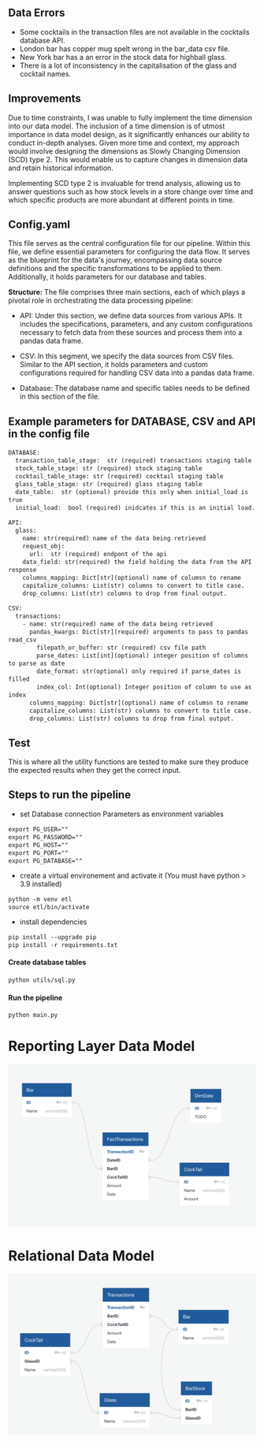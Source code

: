 ## Data Errors
- Some cocktails in the transaction files are not available in the cocktails database API. 
- London bar has copper mug spelt wrong in the bar_data csv file. 
- New York bar has a an error in the stock data for highball glass.
- There is a lot of inconsistency in the capitalisation of the glass and cocktail names.


## Improvements
Due to time constraints, I was unable to fully implement the time dimension into our data model. The inclusion of a time dimension is of utmost importance in data model design, as it significantly enhances our ability to conduct in-depth analyses. Given more time and context, my approach would involve designing the dimensions as Slowly Changing Dimension (SCD) type 2. This would enable us to capture changes in dimension data and retain historical information.

Implementing SCD type 2 is invaluable for trend analysis, allowing us to answer questions such as how stock levels in a store change over time and which specific products are more abundant at different points in time.


## Config.yaml
This file serves as the central configuration file for our pipeline. Within this file, we define essential parameters for configuring the data flow. It serves as  the blueprint for the data's journey, encompassing data source definitions and the specific transformations to be applied to them. Additionally, it holds parameters for our database and tables.

**Structure:**
The file comprises three main sections, each of which plays a pivotal role in orchestrating the data processing pipeline:

- API: Under this section, we define data sources from various APIs. It includes the specifications, parameters, and any custom configurations necessary to fetch data from these sources and process them into a pandas data frame.

- CSV: In this segment, we specify the data sources from CSV files. Similar to the API section, it holds parameters and custom configurations required for handling CSV data into a pandas data frame.

- Database: The database  name and specific tables needs to be defined in this section of the file. 

## Example parameters for DATABASE, CSV and API in the config file
```
DATABASE:
  transaction_table_stage:  str (required) transactions staging table
  stock_table_stage: str (required) stock staging table
  cocktail_table_stage: str (required) cocktail staging table
  glass_table_stage: str (required) glass staging table
  date_table:  str (optional) provide this only when initial_load is true
  initial_load:  bool (required) inidcates if this is an initial load.
```
```
API:
  glass:
    name: str(required) name of the data being retrieved
    request_obj:
      url:  str (required) endpont of the api
    data_field: str(required) the field holding the data from the API response
    columns_mapping: Dict[str](optional) name of columsn to rename
    capitalize_columns: List(str) columns to convert to title case.
    drop_columns: List(str) columns to drop from final output.
```
```
CSV:
  transactions:
    - name: str(required) name of the data being retrieved
      pandas_kwargs: Dict[str](required) arguments to pass to pandas read_csv
        filepath_or_buffer: str (required) csv file path
        parse_dates: List[int](optional) integer position of columns to parse as date 
        date_format: str(optional) only required if parse_dates is filled
        index_col: Int(optional) Integer position of column to use as index
      columns_mapping: Dict[str](optional) name of columsn to rename
      capitalize_columns: List(str) columns to convert to title case.
      drop_columns: List(str) columns to drop from final output.
```

## Test
This is where all the utility functions are tested to make sure they produce the expected results when they get the correct input. 


## Steps to run the pipeline
-  set Database connection Parameters as environment variables
```
export PG_USER=""
export PG_PASSWORD=""
export PG_HOST=""
export PG_PORT=""
export PG_DATABASE=""
```
- create a virtual environement and activate it (You must have python > 3.9 installed)
```
python -m venv etl
source etl/bin/activate
```
- install dependencies
```
pip install --upgrade pip
pip install -r requirements.txt
```
#### Create database tables
```
python utils/sql.py 
```
#### Run the pipeline
```
python main.py 
```

# Reporting Layer Data Model
![Image](images/datamodel.png)

# Relational Data Model
![Image](images/relationships.png)


